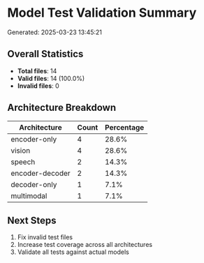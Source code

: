 # Model Test Validation Summary

Generated: 2025-03-23 13:45:21

## Overall Statistics

- **Total files**: 14
- **Valid files**: 14 (100.0%)
- **Invalid files**: 0

## Architecture Breakdown

| Architecture | Count | Percentage |
|--------------|-------|------------|
| encoder-only | 4 | 28.6% |
| vision | 4 | 28.6% |
| speech | 2 | 14.3% |
| encoder-decoder | 2 | 14.3% |
| decoder-only | 1 | 7.1% |
| multimodal | 1 | 7.1% |

## Next Steps

1. Fix invalid test files
2. Increase test coverage across all architectures
3. Validate all tests against actual models
